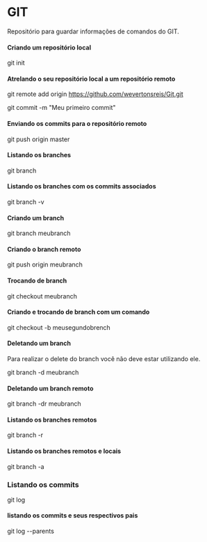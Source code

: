 # GIT
Repositório para guardar informações de comandos do GIT.

#### Criando um repositório local

git init

#### Atrelando o seu repositório local a um repositório remoto

git remote add origin https://github.com/wevertonsreis/Git.git

git commit -m "Meu primeiro commit"

#### Enviando os commits para o repositório remoto

git push origin master

#### Listando os branches

git branch

#### Listando os branches com os commits associados

git branch -v 

#### Criando um branch

git branch meubranch 

#### Criando o branch remoto

git push origin meubranch

#### Trocando de branch

git checkout meubranch

#### Criando e trocando de branch com um comando

git checkout -b meusegundobrench 

#### Deletando um branch

Para realizar o delete do branch você não deve estar utilizando ele.

git branch -d meubranch

#### Deletando um branch remoto

git branch -dr meubranch

#### Listando os branches remotos

git branch -r

#### Listando os branches remotos e locais

git branch -a

### Listando os commits

git log

#### listando os commits e seus respectivos pais

git log --parents
